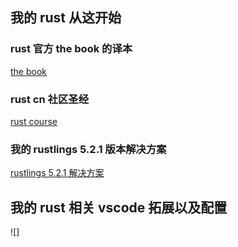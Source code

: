 ## 我的 rust 从这开始

### rust 官方 the book 的译本

[the book](https://github.com/KaiserY/trpl-zh-cn)

### rust cn 社区圣经

[rust course](https://course.rs)

### 我的 rustlings 5.2.1 版本解决方案

[rustlings 5.2.1 解决方案](https://github.com/M4n5ter/rustlings-solutions)



## 我的 rust 相关 vscode 拓展以及配置

![]
